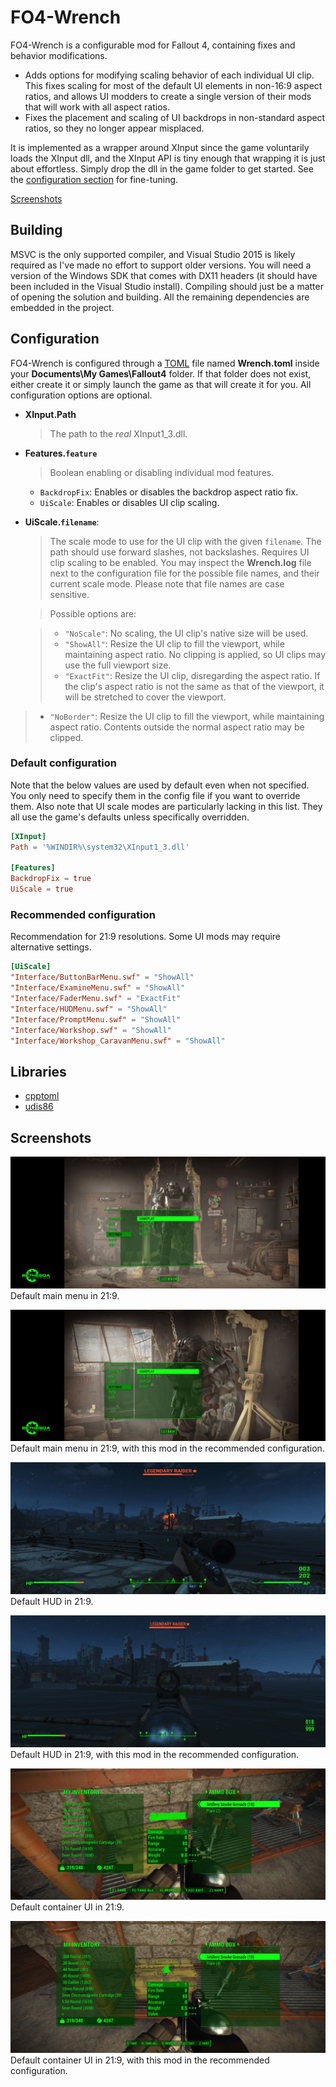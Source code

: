 # FO4-Wrench

FO4-Wrench is a configurable mod for Fallout 4, containing fixes and behavior
modifications.

* Adds options for modifying scaling behavior of each individual UI clip.
  This fixes scaling for most of the default UI elements in non-16:9 aspect
  ratios, and allows UI modders to create a single version of their mods that
  will work with all aspect ratios.
* Fixes the placement and scaling of UI backdrops in non-standard aspect ratios,
  so they no longer appear misplaced.

It is implemented as a wrapper around XInput since the game voluntarily loads
the XInput dll, and the XInput API is tiny enough that wrapping it is just about
effortless. Simply drop the dll in the game folder to get started. See the
[configuration section](#configuration) for fine-tuning.

[Screenshots](#screenshots)

## Building

MSVC is the only supported compiler, and Visual Studio 2015 is likely required
as I've made no effort to support older versions. You will need a version of the
Windows SDK that comes with DX11 headers (it should have been included in the
Visual Studio install). Compiling should just be a matter of opening the
solution and building. All the remaining dependencies are embedded in the
project.

## Configuration

FO4-Wrench is configured through a [TOML](/toml-lang/toml) file named
**Wrench.toml** inside your **Documents\My Games\Fallout4** folder. If that
folder does not exist, either create it or simply launch the game as that will
create it for you. All configuration options are optional.

* **XInput.Path**
  > The path to the *real* XInput1_3.dll.

* **Features.`feature`**
  > Boolean enabling or disabling individual mod features.

    * `BackdropFix`: Enables or disables the backdrop aspect ratio fix.
    * `UiScale`: Enables or disables UI clip scaling.

* **UiScale.`filename`**:
  > The scale mode to use for the UI clip with the given `filename`. The path
    should use forward slashes, not backslashes. Requires UI clip scaling to
    be enabled. You may inspect the **Wrench.log** file next to the
    configuration file for the possible file names, and their current scale
    mode. Please note that file names are case sensitive.

  > Possible options are:

  > * `"NoScale"`: No scaling, the UI clip's native size will be used.
  > * `"ShowAll"`: Resize the UI clip to fill the viewport, while maintaining
      aspect ratio. No clipping is applied, so UI clips may use the full
      viewport size.
  > * `"ExactFit"`: Resize the UI clip, disregarding the aspect ratio. If the
      clip's aspect ratio is not the same as that of the viewport, it will be
      stretched to cover the viewport.
 > * `"NoBorder"`: Resize the UI clip to fill the viewport, while
      maintaining aspect ratio. Contents outside the normal aspect ratio may be
      clipped.

### Default configuration

Note that the below values are used by default even when not specified. You only
need to specify them in the config file if you want to override them. Also note
that UI scale modes are particularly lacking in this list. They all use the
game's defaults unless specifically overridden.

```toml
[XInput]
Path = '%WINDIR%\system32\XInput1_3.dll'

[Features]
BackdropFix = true
UiScale = true
```

### Recommended configuration

Recommendation for 21:9 resolutions. Some UI mods may require alternative
settings.

```toml
[UiScale]
"Interface/ButtonBarMenu.swf" = "ShowAll"
"Interface/ExamineMenu.swf" = "ShowAll"
"Interface/FaderMenu.swf" = "ExactFit"
"Interface/HUDMenu.swf" = "ShowAll"
"Interface/PromptMenu.swf" = "ShowAll"
"Interface/Workshop.swf" = "ShowAll"
"Interface/Workshop_CaravanMenu.swf" = "ShowAll"
```

## Libraries

* [cpptoml](https://github.com/skystrife/cpptoml)
* [udis86](https://github.com/vmt/udis86)

## Screenshots

![](doc/mainmenu-default.jpg)
Default main menu in 21:9.

![](doc/mainmenu-modded.jpg)
Default main menu in 21:9, with this mod in the recommended configuration.

![](doc/hud-default.jpg)
Default HUD in 21:9.

![](doc/hud-modded.jpg)
Default HUD in 21:9, with this mod in the recommended configuration.

![](doc/container-default.jpg)
Default container UI in 21:9.

![](doc/container-modded.jpg)
Default container UI in 21:9, with this mod in the recommended configuration.
